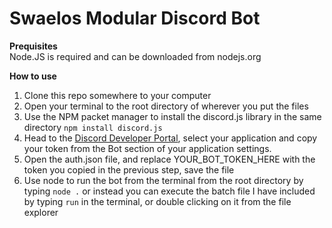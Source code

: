 # Swaelos Modular Discord Bot  
**Prequisites**  
Node.JS is required and can be downloaded from nodejs.org  
  
**How to use**  
1. Clone this repo somewhere to your computer
2. Open your terminal to the root directory of wherever you put the files
3. Use the NPM packet manager to install the discord.js library in the same directory `npm install discord.js`
4. Head to the [Discord Developer Portal](https://discordapp.com/developers/applications/), select your application and copy your token from the Bot section of your application settings.  
5. Open the auth.json file, and replace YOUR_BOT_TOKEN_HERE with the token you copied in the previous step, save the file
6. Use node to run the bot from the terminal from the root directory by typing `node .` or instead you can execute the batch file I have included by typing `run` in the terminal, or double clicking on it from the file explorer
